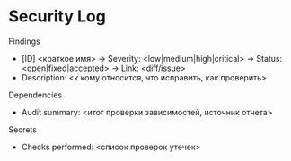# Security Log

Findings
- [ID] <краткое имя> → Severity: <low|medium|high|critical> → Status: <open|fixed|accepted> → Link: <diff/issue>
- Description: <к кому относится, что исправить, как проверить>

Dependencies
- Audit summary: <итог проверки зависимостей, источник отчета>

Secrets
- Checks performed: <список проверок утечек>
